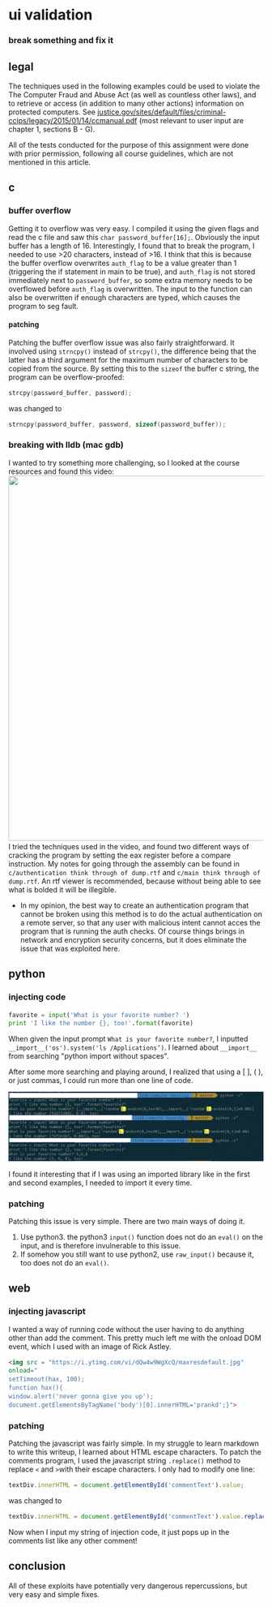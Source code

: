 # ui validation
### break something and fix it
## legal
The techniques used in the following examples could be used to violate the The Computer Fraud and Abuse Act (as well as countless other laws), and to retrieve or access (in addition to many other actions) information on protected computers. See [justice.gov/sites/default/files/criminal-ccips/legacy/2015/01/14/ccmanual.pdf](https://www.justice.gov/sites/default/files/criminal-ccips/legacy/2015/01/14/ccmanual.pdf) (most relevant to user input are chapter 1, sections B - G).

All of the tests conducted for the purpose of this assignment were done with prior permission, following all course guidelines, which are not mentioned in this article.
## c
### buffer overflow
Getting it to overflow was very easy. I compiled it using the given flags and read the c file and saw this `char password_buffer[16];`. Obviously the input buffer has a length of 16. Interestingly, I found that to break the program, I needed to use >20 characters, instead of >16. I think that this is because the buffer overflow overwrites `auth_flag` to be a value greater than 1 (triggering the if statement in main to be true), and `auth_flag` is not stored immediately next to `password_buffer`, so some extra memory needs to be overflowed before `auth_flag` is overwritten. The input to the function can also be overwritten if enough characters are typed, which causes the program to seg fault.
#### patching
Patching the buffer overflow issue was also fairly straightforward. It involved using `strncpy()` instead of `strcpy()`, the difference being that the latter has a third argument for the maximum number of characters to be copied from the source. By setting this to the `sizeof` the buffer c string, the program can be overflow-proofed:
```c
strcpy(password_buffer, password);
```
was changed to
```c
strncpy(password_buffer, password, sizeof(password_buffer));
```
### breaking with lldb (mac gdb)
I wanted to try something more challenging, so I looked at the course resources and found this video:
<a href="http://www.youtube.com/watch?feature=player_embedded&v=VroEiMOJPm8
" target="_blank"><img src="http://img.youtube.com/vi/VroEiMOJPm8/0.jpg" 
 width="1280" height="720" border="0" /></a>
I tried the techniques used in the video, and found two different ways of cracking the program by setting the eax register before a compare instruction. My notes for going through the assembly can be found in `c/authentication think through of dump.rtf` and `c/main think through of dump.rtf`. An rtf viewer is recommended, because without being able to see what is bolded it will be illegible.
  * In my opinion, the best way to create an authentication program that cannot be broken using this method is to do the actual authentication on a remote server, so that any user with malicious intent cannot acces the program that is running the auth checks. Of course things brings in network and encryption security concerns, but it does eliminate the issue that was exploited here.

## python
### injecting code
```python
favorite = input('What is your favorite number? ')
print 'I like the number {}, too!'.format(favorite)
```
When given the input prompt `What is your favorite number?`, I inputted ` __import__('os').system('ls /Applications’)`. I learned about `__import__` from searching "python import without spaces".

After some more searching and playing around, I realized that using a [ ], ( ), or just commas, I  could run more than one line of code. 

![alt text](https://github.com/Daniel-E-B/CS340-Computer-Security/raw/master/uiValidation/python/screenshot.png )

I found it interesting that if I was using an imported library like in the first and second examples, I needed to import it every time.

### patching
Patching this issue is very simple. There are two main ways of doing it.
1. Use python3. the python3 `input()` function does not do an `eval()` on the input, and is therefore invulnerable to this issue.
2. If somehow you still want to use python2, use `raw_input()` because it, too does not do an `eval()`.

## web
### injecting javascript
I wanted a way of running code without the user having to do anything other than add the comment. This pretty much left me with the onload DOM event, which I used with an image of Rick Astley.
```html
<img src = "https://i.ytimg.com/vi/dQw4w9WgXcQ/maxresdefault.jpg"
onload="
setTimeout(hax, 100);
function hax(){
window.alert('never gonna give you up');
document.getElementsByTagName('body')[0].innerHTML='prankd';}">
```
### patching
Patching the javascript was fairly simple. In my struggle to learn markdown to write this writeup, I learned about HTML escape characters. To patch the comments program, I used the javascript string `.replace()` method to replace `<` and `>`with their escape characters. I only had to modify one line:
```javascript
textDiv.innerHTML = document.getElementById('commentText').value;
```
was changed to
```javascript
textDiv.innerHTML = document.getElementById('commentText').value.replace(">","&gt;").replace("<","&lt;");
```

Now when I input my string of injection code, it just pops up in the comments list like any other comment!

## conclusion
All of these exploits have potentially very dangerous repercussions, but very easy and simple fixes.

